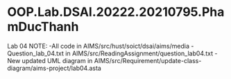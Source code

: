 # OOP.Lab.DSAI.20222.20210795.PhamDucThanh
Lab 04 NOTE:
-All code in AIMS/src/hust/soict/dsai/aims/media
-Question_lab_04.txt in AIMS/src/ReadingAssignment/question_lab04.txt
-New updated UML diagram in AIMS/src/Requirement/update-class-diagram/aims-project/lab04.asta

